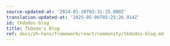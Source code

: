 ```yaml
---
source-updated-at: '2024-01-26T03:31:25.000Z'
translation-updated-at: '2025-05-06T05:25:26.914Z'
id: tkdodos-blog
title: TkDodo's Blog
ref: docs/zh-hans/framework/react/community/tkdodos-blog.md
---
```


